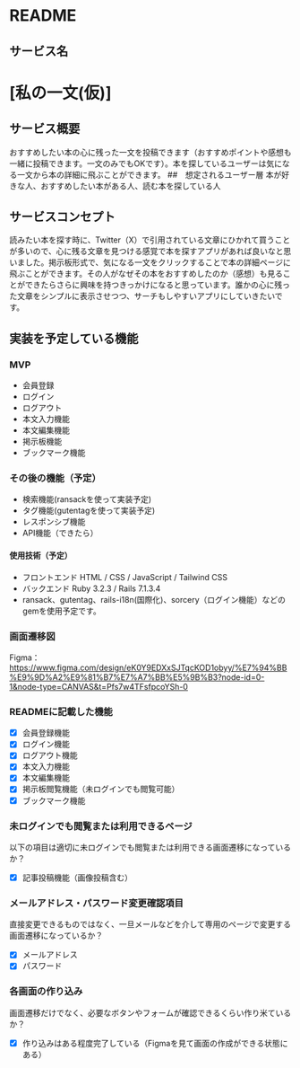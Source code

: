 # README

## サービス名
# [私の一文(仮)]

## サービス概要　
おすすめしたい本の心に残った一文を投稿できます（おすすめポイントや感想も一緒に投稿できます。一文のみでもOKです）。本を探しているユーザーは気になる一文から本の詳細に飛ぶことができます。
##　想定されるユーザー層
本が好きな人、おすすめしたい本がある人、読む本を探している人
## サービスコンセプト
読みたい本を探す時に、Twitter（X）で引用されている文章にひかれて買うことが多いので、心に残る文章を見つける感覚で本を探すアプリがあれば良いなと思いました。掲示板形式で、気になる一文をクリックすることで本の詳細ページに飛ぶことができます。その人がなぜその本をおすすめしたのか（感想）も見ることができたらさらに興味を持つきっかけになると思っています。誰かの心に残った文章をシンプルに表示させつつ、サーチもしやすいアプリにしていきたいです。
## 実装を予定している機能
### MVP
* 会員登録
* ログイン
* ログアウト
* 本文入力機能
* 本文編集機能
* 掲示板機能
* ブックマーク機能
### その後の機能（予定）
* 検索機能(ransackを使って実装予定)
* タグ機能(gutentagを使って実装予定)
* レスポンシブ機能
* API機能（できたら）
#### 使用技術（予定）
* フロントエンド
HTML / CSS / JavaScript / Tailwind CSS
* バックエンド
Ruby 3.2.3 / Rails 7.1.3.4
* ransack、gutentag、rails-i18n(国際化)、sorcery（ログイン機能）などのgemを使用予定です。


### 画面遷移図
Figma：https://www.figma.com/design/eK0Y9EDXxSJTqcKOD1obyy/%E7%94%BB%E9%9D%A2%E9%81%B7%E7%A7%BB%E5%9B%B3?node-id=0-1&node-type=CANVAS&t=Pfs7w4TFsfpcoYSh-0

### READMEに記載した機能
- [x] 会員登録機能
- [x] ログイン機能
- [x] ログアウト機能
- [x] 本文入力機能
- [x] 本文編集機能
- [x] 掲示板閲覧機能（未ログインでも閲覧可能）
- [x] ブックマーク機能

### 未ログインでも閲覧または利用できるページ
以下の項目は適切に未ログインでも閲覧または利用できる画面遷移になっているか？
- [x] 記事投稿機能（画像投稿含む）

### メールアドレス・パスワード変更確認項目
直接変更できるものではなく、一旦メールなどを介して専用のページで変更する画面遷移になっているか？
- [x] メールアドレス
- [x] パスワード

### 各画面の作り込み
画面遷移だけでなく、必要なボタンやフォームが確認できるくらい作り米ているか？
- [x] 作り込みはある程度完了している（Figmaを見て画面の作成ができる状態にある）
